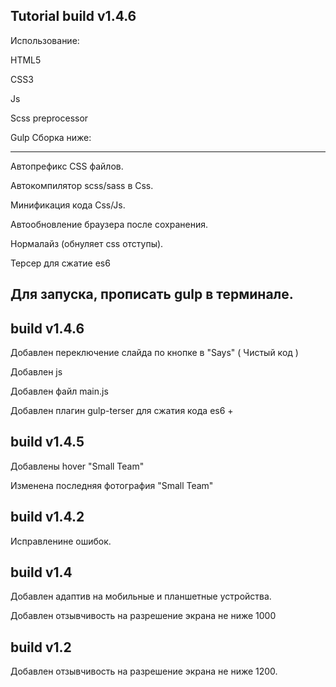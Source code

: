 Tutorial build v1.4.6
--------------------------------------------------------------

Использование:

HTML5

CSS3

Js



Scss preprocessor

Gulp Сборка ниже:

--------------------------------------------------------------
Автопрефикс CSS файлов.

Автокомпилятор scss/sass в Css.

Минификация кода Css/Js.

Автообновление браузера после сохранения.

Нормалайз (обнуляет css отступы).

Терсер для сжатие es6

Для запуска, прописать gulp в терминале.
--------------------------------------------------------------
build v1.4.6
--------------------------------------------------------------
Добавлен переключение слайда по кнопке в "Says" ( Чистый код )

Добавлен js

Добавлен файл main.js

Добавлен плагин gulp-terser для сжатия кода es6 +


build v1.4.5
--------------------------------------------------------------
Добавлены hover "Small Team" 

Изменена последняя фотография "Small Team"

build v1.4.2
--------------------------------------------------------------
Исправленине ошибок.

build v1.4
--------------------------------------------------------------
Добавлен адаптив на мобильные и планшетные устройства.

Добавлен отзывчивость на разрешение экрана не ниже 1000

build v1.2
--------------------------------------------------------------
Добавлен отзывчивость на разрешение экрана не ниже 1200.
